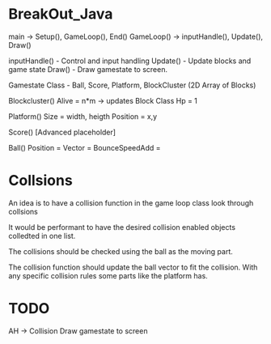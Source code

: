 # BreakOut_Java


main -> Setup(), GameLoop(), End()
GameLoop() -> inputHandle(), Update(), Draw() 

inputHandle() - Control and input handling
Update() - Update blocks and game state
Draw() - Draw gamestate to screen.

Gamestate Class -
Ball, Score, Platform, BlockCluster (2D Array of Blocks)

Blockcluster()
Alive = n*m -> updates
Block Class
Hp = 1

Platform()
Size = width, heigth
Position = x,y

Score() [Advanced placeholder]

Ball()
Position =
Vector =
BounceSpeedAdd =

# Collsions
An idea is to have a collision function in the game loop class look through collsions

It would be performant to have the desired collision enabled objects colledted in one list. 

The collisions should be checked using the ball as the moving part.

The collision function should update the ball vector to fit the collision.
With any specific collision rules some parts like the platform has.



# TODO
AH -> Collision
Draw gamestate to screen






